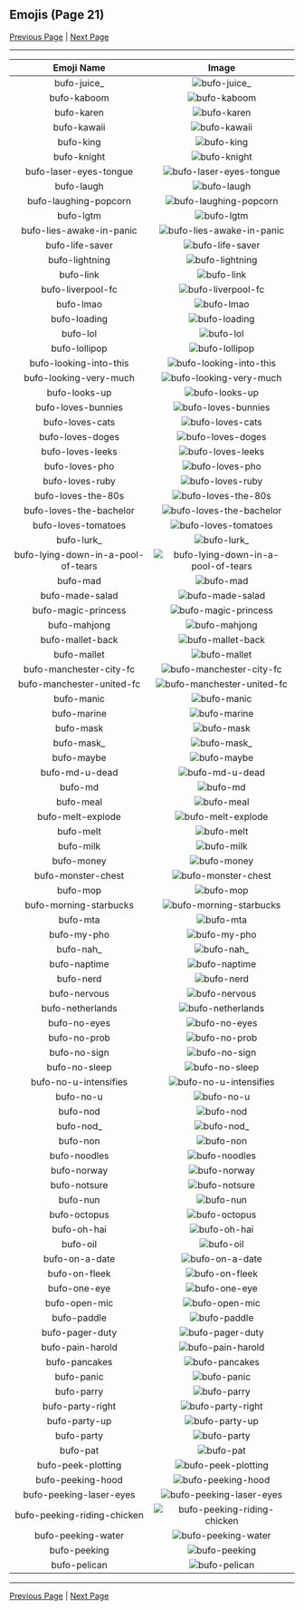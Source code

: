 
## Emojis (Page 21)

[Previous Page](/docs/hc/page-b-0020.md)
  | [Next Page](/docs/hc/page-b-0022.md)

<hr />

|Emoji Name|Image|
| :-: | :-: |
|bufo-juice_| ![bufo-juice_](/emojis/hc/bufo-juice_.png)|
|bufo-kaboom| ![bufo-kaboom](/emojis/hc/bufo-kaboom.gif)|
|bufo-karen| ![bufo-karen](/emojis/hc/bufo-karen.gif)|
|bufo-kawaii| ![bufo-kawaii](/emojis/hc/bufo-kawaii.png)|
|bufo-king| ![bufo-king](/emojis/hc/bufo-king.png)|
|bufo-knight| ![bufo-knight](/emojis/hc/bufo-knight.png)|
|bufo-laser-eyes-tongue| ![bufo-laser-eyes-tongue](/emojis/hc/bufo-laser-eyes-tongue.gif)|
|bufo-laugh| ![bufo-laugh](/emojis/hc/bufo-laugh.gif)|
|bufo-laughing-popcorn| ![bufo-laughing-popcorn](/emojis/hc/bufo-laughing-popcorn.png)|
|bufo-lgtm| ![bufo-lgtm](/emojis/hc/bufo-lgtm.png)|
|bufo-lies-awake-in-panic| ![bufo-lies-awake-in-panic](/emojis/hc/bufo-lies-awake-in-panic.png)|
|bufo-life-saver| ![bufo-life-saver](/emojis/hc/bufo-life-saver.png)|
|bufo-lightning| ![bufo-lightning](/emojis/hc/bufo-lightning.png)|
|bufo-link| ![bufo-link](/emojis/hc/bufo-link.png)|
|bufo-liverpool-fc| ![bufo-liverpool-fc](/emojis/hc/bufo-liverpool-fc.png)|
|bufo-lmao| ![bufo-lmao](/emojis/hc/bufo-lmao.png)|
|bufo-loading| ![bufo-loading](/emojis/hc/bufo-loading.gif)|
|bufo-lol| ![bufo-lol](/emojis/hc/bufo-lol.png)|
|bufo-lollipop| ![bufo-lollipop](/emojis/hc/bufo-lollipop.png)|
|bufo-looking-into-this| ![bufo-looking-into-this](/emojis/hc/bufo-looking-into-this.png)|
|bufo-looking-very-much| ![bufo-looking-very-much](/emojis/hc/bufo-looking-very-much.gif)|
|bufo-looks-up| ![bufo-looks-up](/emojis/hc/bufo-looks-up.png)|
|bufo-loves-bunnies| ![bufo-loves-bunnies](/emojis/hc/bufo-loves-bunnies.png)|
|bufo-loves-cats| ![bufo-loves-cats](/emojis/hc/bufo-loves-cats.gif)|
|bufo-loves-doges| ![bufo-loves-doges](/emojis/hc/bufo-loves-doges.gif)|
|bufo-loves-leeks| ![bufo-loves-leeks](/emojis/hc/bufo-loves-leeks.png)|
|bufo-loves-pho| ![bufo-loves-pho](/emojis/hc/bufo-loves-pho.png)|
|bufo-loves-ruby| ![bufo-loves-ruby](/emojis/hc/bufo-loves-ruby.png)|
|bufo-loves-the-80s| ![bufo-loves-the-80s](/emojis/hc/bufo-loves-the-80s.png)|
|bufo-loves-the-bachelor| ![bufo-loves-the-bachelor](/emojis/hc/bufo-loves-the-bachelor.png)|
|bufo-loves-tomatoes| ![bufo-loves-tomatoes](/emojis/hc/bufo-loves-tomatoes.png)|
|bufo-lurk_| ![bufo-lurk_](/emojis/hc/bufo-lurk_.png)|
|bufo-lying-down-in-a-pool-of-tears| ![bufo-lying-down-in-a-pool-of-tears](/emojis/hc/bufo-lying-down-in-a-pool-of-tears.png)|
|bufo-mad| ![bufo-mad](/emojis/hc/bufo-mad.gif)|
|bufo-made-salad| ![bufo-made-salad](/emojis/hc/bufo-made-salad.png)|
|bufo-magic-princess| ![bufo-magic-princess](/emojis/hc/bufo-magic-princess.png)|
|bufo-mahjong| ![bufo-mahjong](/emojis/hc/bufo-mahjong.png)|
|bufo-mallet-back| ![bufo-mallet-back](/emojis/hc/bufo-mallet-back.gif)|
|bufo-mallet| ![bufo-mallet](/emojis/hc/bufo-mallet.gif)|
|bufo-manchester-city-fc| ![bufo-manchester-city-fc](/emojis/hc/bufo-manchester-city-fc.png)|
|bufo-manchester-united-fc| ![bufo-manchester-united-fc](/emojis/hc/bufo-manchester-united-fc.png)|
|bufo-manic| ![bufo-manic](/emojis/hc/bufo-manic.png)|
|bufo-marine| ![bufo-marine](/emojis/hc/bufo-marine.png)|
|bufo-mask| ![bufo-mask](/emojis/hc/bufo-mask.png)|
|bufo-mask_| ![bufo-mask_](/emojis/hc/bufo-mask_.png)|
|bufo-maybe| ![bufo-maybe](/emojis/hc/bufo-maybe.png)|
|bufo-md-u-dead| ![bufo-md-u-dead](/emojis/hc/bufo-md-u-dead.png)|
|bufo-md| ![bufo-md](/emojis/hc/bufo-md.png)|
|bufo-meal| ![bufo-meal](/emojis/hc/bufo-meal.png)|
|bufo-melt-explode| ![bufo-melt-explode](/emojis/hc/bufo-melt-explode.gif)|
|bufo-melt| ![bufo-melt](/emojis/hc/bufo-melt.gif)|
|bufo-milk| ![bufo-milk](/emojis/hc/bufo-milk.png)|
|bufo-money| ![bufo-money](/emojis/hc/bufo-money.gif)|
|bufo-monster-chest| ![bufo-monster-chest](/emojis/hc/bufo-monster-chest.png)|
|bufo-mop| ![bufo-mop](/emojis/hc/bufo-mop.png)|
|bufo-morning-starbucks| ![bufo-morning-starbucks](/emojis/hc/bufo-morning-starbucks.png)|
|bufo-mta| ![bufo-mta](/emojis/hc/bufo-mta.png)|
|bufo-my-pho| ![bufo-my-pho](/emojis/hc/bufo-my-pho.png)|
|bufo-nah_| ![bufo-nah_](/emojis/hc/bufo-nah_.png)|
|bufo-naptime| ![bufo-naptime](/emojis/hc/bufo-naptime.png)|
|bufo-nerd| ![bufo-nerd](/emojis/hc/bufo-nerd.png)|
|bufo-nervous| ![bufo-nervous](/emojis/hc/bufo-nervous.gif)|
|bufo-netherlands| ![bufo-netherlands](/emojis/hc/bufo-netherlands.gif)|
|bufo-no-eyes| ![bufo-no-eyes](/emojis/hc/bufo-no-eyes.png)|
|bufo-no-prob| ![bufo-no-prob](/emojis/hc/bufo-no-prob.png)|
|bufo-no-sign| ![bufo-no-sign](/emojis/hc/bufo-no-sign.png)|
|bufo-no-sleep| ![bufo-no-sleep](/emojis/hc/bufo-no-sleep.png)|
|bufo-no-u-intensifies| ![bufo-no-u-intensifies](/emojis/hc/bufo-no-u-intensifies.gif)|
|bufo-no-u| ![bufo-no-u](/emojis/hc/bufo-no-u.png)|
|bufo-nod| ![bufo-nod](/emojis/hc/bufo-nod.gif)|
|bufo-nod_| ![bufo-nod_](/emojis/hc/bufo-nod_.gif)|
|bufo-non| ![bufo-non](/emojis/hc/bufo-non.png)|
|bufo-noodles| ![bufo-noodles](/emojis/hc/bufo-noodles.gif)|
|bufo-norway| ![bufo-norway](/emojis/hc/bufo-norway.gif)|
|bufo-notsure| ![bufo-notsure](/emojis/hc/bufo-notsure.png)|
|bufo-nun| ![bufo-nun](/emojis/hc/bufo-nun.png)|
|bufo-octopus| ![bufo-octopus](/emojis/hc/bufo-octopus.gif)|
|bufo-oh-hai| ![bufo-oh-hai](/emojis/hc/bufo-oh-hai.png)|
|bufo-oil| ![bufo-oil](/emojis/hc/bufo-oil.png)|
|bufo-on-a-date| ![bufo-on-a-date](/emojis/hc/bufo-on-a-date.png)|
|bufo-on-fleek| ![bufo-on-fleek](/emojis/hc/bufo-on-fleek.png)|
|bufo-one-eye| ![bufo-one-eye](/emojis/hc/bufo-one-eye.png)|
|bufo-open-mic| ![bufo-open-mic](/emojis/hc/bufo-open-mic.png)|
|bufo-paddle| ![bufo-paddle](/emojis/hc/bufo-paddle.gif)|
|bufo-pager-duty| ![bufo-pager-duty](/emojis/hc/bufo-pager-duty.png)|
|bufo-pain-harold| ![bufo-pain-harold](/emojis/hc/bufo-pain-harold.png)|
|bufo-pancakes| ![bufo-pancakes](/emojis/hc/bufo-pancakes.png)|
|bufo-panic| ![bufo-panic](/emojis/hc/bufo-panic.png)|
|bufo-parry| ![bufo-parry](/emojis/hc/bufo-parry.gif)|
|bufo-party-right| ![bufo-party-right](/emojis/hc/bufo-party-right.gif)|
|bufo-party-up| ![bufo-party-up](/emojis/hc/bufo-party-up.gif)|
|bufo-party| ![bufo-party](/emojis/hc/bufo-party.gif)|
|bufo-pat| ![bufo-pat](/emojis/hc/bufo-pat.gif)|
|bufo-peek-plotting| ![bufo-peek-plotting](/emojis/hc/bufo-peek-plotting.png)|
|bufo-peeking-hood| ![bufo-peeking-hood](/emojis/hc/bufo-peeking-hood.png)|
|bufo-peeking-laser-eyes| ![bufo-peeking-laser-eyes](/emojis/hc/bufo-peeking-laser-eyes.png)|
|bufo-peeking-riding-chicken| ![bufo-peeking-riding-chicken](/emojis/hc/bufo-peeking-riding-chicken.png)|
|bufo-peeking-water| ![bufo-peeking-water](/emojis/hc/bufo-peeking-water.png)|
|bufo-peeking| ![bufo-peeking](/emojis/hc/bufo-peeking.gif)|
|bufo-pelican| ![bufo-pelican](/emojis/hc/bufo-pelican.png)|

<hr/>

[Previous Page](/docs/hc/page-b-0020.md)
  | [Next Page](/docs/hc/page-b-0022.md)